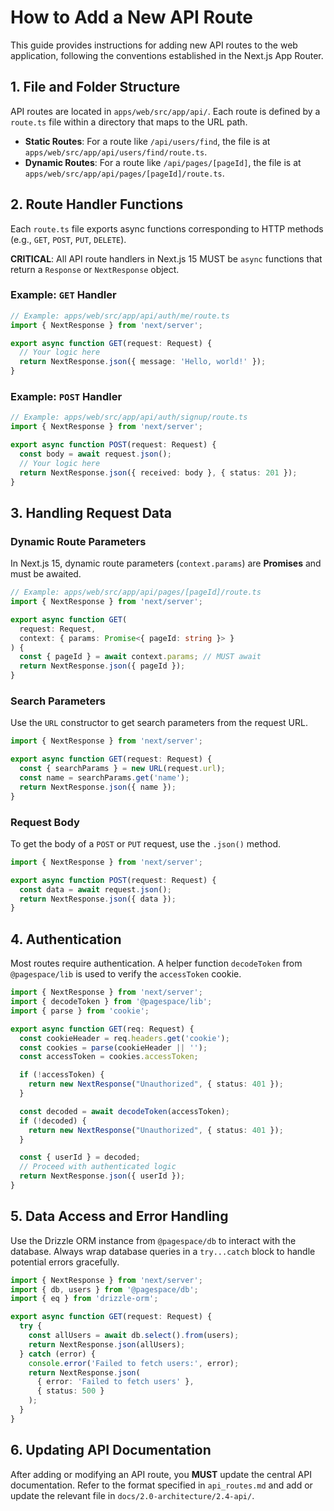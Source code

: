 # How to Add a New API Route

This guide provides instructions for adding new API routes to the web application, following the conventions established in the Next.js App Router.

## 1. File and Folder Structure

API routes are located in `apps/web/src/app/api/`. Each route is defined by a `route.ts` file within a directory that maps to the URL path.

-   **Static Routes**: For a route like `/api/users/find`, the file is at `apps/web/src/app/api/users/find/route.ts`.
-   **Dynamic Routes**: For a route like `/api/pages/[pageId]`, the file is at `apps/web/src/app/api/pages/[pageId]/route.ts`.

## 2. Route Handler Functions

Each `route.ts` file exports async functions corresponding to HTTP methods (e.g., `GET`, `POST`, `PUT`, `DELETE`).

**CRITICAL**: All API route handlers in Next.js 15 MUST be `async` functions that return a `Response` or `NextResponse` object.

### Example: `GET` Handler

```typescript
// Example: apps/web/src/app/api/auth/me/route.ts
import { NextResponse } from 'next/server';

export async function GET(request: Request) {
  // Your logic here
  return NextResponse.json({ message: 'Hello, world!' });
}
```

### Example: `POST` Handler

```typescript
// Example: apps/web/src/app/api/auth/signup/route.ts
import { NextResponse } from 'next/server';

export async function POST(request: Request) {
  const body = await request.json();
  // Your logic here
  return NextResponse.json({ received: body }, { status: 201 });
}
```

## 3. Handling Request Data

### Dynamic Route Parameters

In Next.js 15, dynamic route parameters (`context.params`) are **Promises** and must be awaited.

```typescript
// Example: apps/web/src/app/api/pages/[pageId]/route.ts
import { NextResponse } from 'next/server';

export async function GET(
  request: Request,
  context: { params: Promise<{ pageId: string }> }
) {
  const { pageId } = await context.params; // MUST await
  return NextResponse.json({ pageId });
}
```

### Search Parameters

Use the `URL` constructor to get search parameters from the request URL.

```typescript
import { NextResponse } from 'next/server';

export async function GET(request: Request) {
  const { searchParams } = new URL(request.url);
  const name = searchParams.get('name');
  return NextResponse.json({ name });
}
```

### Request Body

To get the body of a `POST` or `PUT` request, use the `.json()` method.

```typescript
import { NextResponse } from 'next/server';

export async function POST(request: Request) {
  const data = await request.json();
  return NextResponse.json({ data });
}
```

## 4. Authentication

Most routes require authentication. A helper function `decodeToken` from `@pagespace/lib` is used to verify the `accessToken` cookie.

```typescript
import { NextResponse } from 'next/server';
import { decodeToken } from '@pagespace/lib';
import { parse } from 'cookie';

export async function GET(req: Request) {
  const cookieHeader = req.headers.get('cookie');
  const cookies = parse(cookieHeader || '');
  const accessToken = cookies.accessToken;

  if (!accessToken) {
    return new NextResponse("Unauthorized", { status: 401 });
  }

  const decoded = await decodeToken(accessToken);
  if (!decoded) {
    return new NextResponse("Unauthorized", { status: 401 });
  }

  const { userId } = decoded;
  // Proceed with authenticated logic
  return NextResponse.json({ userId });
}
```

## 5. Data Access and Error Handling

Use the Drizzle ORM instance from `@pagespace/db` to interact with the database. Always wrap database queries in a `try...catch` block to handle potential errors gracefully.

```typescript
import { NextResponse } from 'next/server';
import { db, users } from '@pagespace/db';
import { eq } from 'drizzle-orm';

export async function GET(request: Request) {
  try {
    const allUsers = await db.select().from(users);
    return NextResponse.json(allUsers);
  } catch (error) {
    console.error('Failed to fetch users:', error);
    return NextResponse.json(
      { error: 'Failed to fetch users' },
      { status: 500 }
    );
  }
}
```

## 6. Updating API Documentation

After adding or modifying an API route, you **MUST** update the central API documentation. Refer to the format specified in `api_routes.md` and add or update the relevant file in `docs/2.0-architecture/2.4-api/`.
